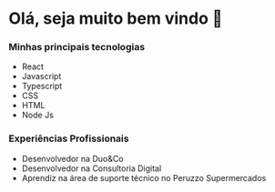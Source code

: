 # Olá, seja muito bem vindo 👋

### Minhas principais tecnologias

- React
- Javascript
- Typescript
- CSS
- HTML
- Node Js

### Experiências Profissionais

- Desenvolvedor na Duo&Co
- Desenvolvedor na Consultoria Digital
- Aprendiz na área de suporte técnico no Peruzzo Supermercados
